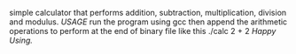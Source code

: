 simple calculator that performs addition, subtraction, multiplication, division and modulus.
*USAGE*
run the program using gcc then append the arithmetic operations to perform at the end of binary file like this
./calc 2 + 2
*Happy Using.*
